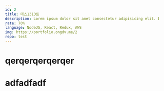 ```yaml
---
id: 2
title: 테스1313트
description: Lorem ipsum dolor sit amet consectetur adipisicing elit. Deserunt doloribus consequatur laborum recusandae dicta corrupti incidunt harum enim tenetur et praesentium, voluptatibus libero commodi laudantium possimus eligendi quod ipsam doloremque!
rate: 70%
language: NodeJS, React, Redux, AWS
img: https://portfolio.ongdv.me/2
repo: test
---
```


# qerqerqerqerqer

# adfadfadf
